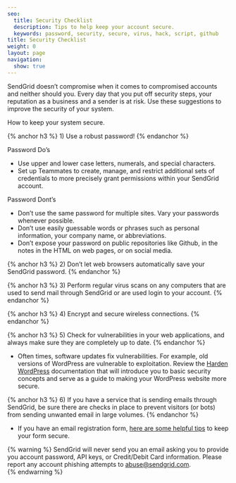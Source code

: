 ```yaml
---
seo:
  title: Security Checklist
  description: Tips to help keep your account secure.
  keywords: password, security, secure, virus, hack, script, github
title: Security Checklist
weight: 0
layout: page
navigation:
  show: true
---
```


SendGrid doesn’t compromise when it comes to compromised accounts and neither should you. Every day that you put off security steps, your reputation as a business and a sender is at risk. Use these suggestions to improve the security of your system.

How to keep your system secure.

{% anchor h3 %} 1) Use a robust password! {% endanchor %}

Password Do’s
- Use upper and lower case letters, numerals, and special characters.
- Set up Teammates to create, manage, and restrict additional sets of credentials to more precisely grant permissions within your SendGrid account.

Password Dont’s
- Don’t use the same password for multiple sites. Vary your passwords whenever possible.
- Don’t use easily guessable words or phrases such as personal information, your company name, or abbreviations.
- Don’t expose your password on public repositories like Github, in the notes in the HTML on web pages, or on social media.

{% anchor h3 %} 2) Don’t let web browsers automatically save your SendGrid password. {% endanchor %}

{% anchor h3 %} 3) Perform regular virus scans on any computers that are used to send mail through SendGrid or are used login to your account. {% endanchor %}

{% anchor h3 %} 4) Encrypt and secure wireless connections. {% endanchor %}

{% anchor h3 %} 5) Check for vulnerabilities in your web applications, and always make sure they are completely up to date. {% endanchor %}

- Often times, software updates fix vulnerabilities. For example, old versions of WordPress are vulnerable to exploitation. Review the [Harden WordPress](https://codex.wordpress.org/Hardening_WordPress) documentation that will introduce you to basic security concepts and serve as a guide to making your WordPress website more secure.

{% anchor h3 %} 6) If you have a service that is sending emails through SendGrid, be sure there are checks in place to prevent visitors (or bots) from sending unwanted email in large volumes. {% endanchor %} 

- If you have an email registration form, [here are some helpful tips]({{root_url}}/Classroom/Basics/Security/keeping_your_registration_form_secure.html) to keep your form secure.

{% warning %}
SendGrid will never send you an email asking you to provide you account password, API keys, or Credit/Debit Card information. Please report any account phishing attempts to abuse@sendgrid.com.  
{% endwarning %}


